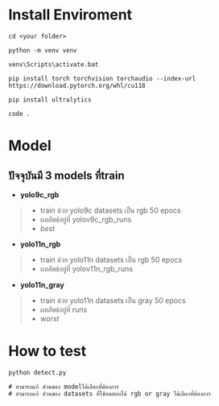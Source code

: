 # Install Enviroment
```
cd <your folder>

python -m venv venv

venv\Scripts\activate.bat

pip install torch torchvision torchaudio --index-url https://download.pytorch.org/whl/cu118

pip install ultralytics

code .
```


# Model

## ปัจจุบันมี 3 models ที่train
- **yolo9c_rgb**
> - train ด้วย yolo9c datasets เป็น rgb 50 epocs
> - ผลลัพธ์อยู่ที่ yolov9c_rgb_runs
> - *best*

- **yolo11n_rgb**
> - train ด้วย yolo11n datasets เป็น rgb 50 epocs
> - ผลลัพธ์อยู่ที่ yolov11n_rgb_runs

- **yolo11n_gray**
> - train ด้วย yolo11n datasets เป็น gray 50 epocs
> - ผลลัพธ์อยู่ที่ runs
> - *worst*

# How to test
```
python detect.py

# สามารถแก้ ส่วนของ modelได้เลือกที่ต้องการ
# สามารถแก้ ส่วนของ datasets ที่ใช้ทดสอบได้ rgb or gray ได้เลือกที่ต้องการ

```
